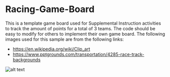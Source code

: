 # Racing-Game-Board
This is a template game board used for Supplemental Instruction activities to track the amount of points for a total of 3 teams. The code should be easy to modify for others to implement their own game board.
The following images used for this sample are from the following links:
  - https://en.wikipedia.org/wiki/Clip_art
  - https://www.pptgrounds.com/transportation/4285-race-track-backgrounds

![alt text](https://user-images.githubusercontent.com/27905859/45725429-b3605900-bb6f-11e8-8ccf-0bbb96f54392.png)

